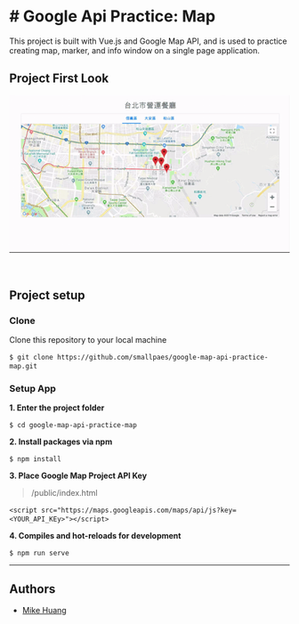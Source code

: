 # # Google Api Practice: Map
This project is built with Vue.js and Google Map API, and is used to practice creating map, marker, and info window on a single page application.


## Project First Look
![Project First Look](google_api_practice3.gif)

<p>&nbsp;</p>

## Project setup
### Clone

Clone this repository to your local machine

```
$ git clone https://github.com/smallpaes/google-map-api-practice-map.git
```

### Setup App
**1. Enter the project folder**

```
$ cd google-map-api-practice-map
```

**2. Install packages via npm**

```
$ npm install
```

**3. Place Google Map Project API Key**
> /public/index.html

```
<script src="https://maps.googleapis.com/maps/api/js?key=<YOUR_API_KEy>"></script>
```

**4. Compiles and hot-reloads for development**
```
$ npm run serve
```

___


## Authors
- [Mike Huang](https://github.com/smallpaes)